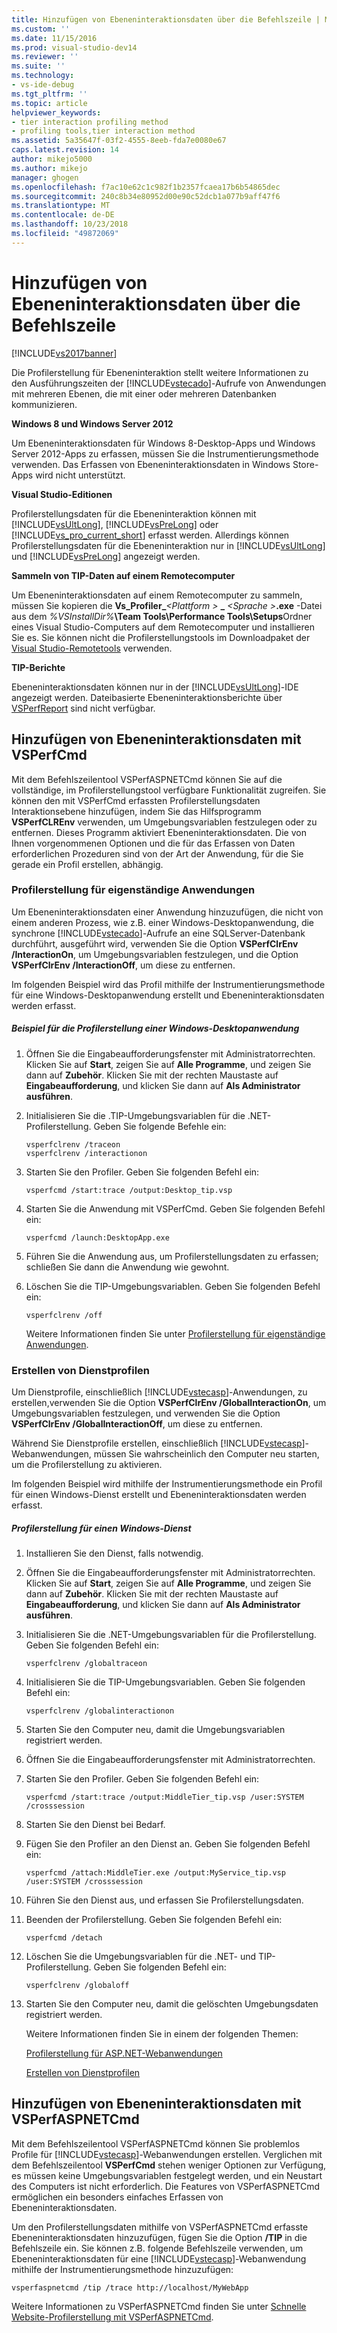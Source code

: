 ```yaml
---
title: Hinzufügen von Ebeneninteraktionsdaten über die Befehlszeile | Microsoft-Dokumentation
ms.custom: ''
ms.date: 11/15/2016
ms.prod: visual-studio-dev14
ms.reviewer: ''
ms.suite: ''
ms.technology:
- vs-ide-debug
ms.tgt_pltfrm: ''
ms.topic: article
helpviewer_keywords:
- tier interaction profiling method
- profiling tools,tier interaction method
ms.assetid: 5a35647f-03f2-4555-8eeb-fda7e0080e67
caps.latest.revision: 14
author: mikejo5000
ms.author: mikejo
manager: ghogen
ms.openlocfilehash: f7ac10e62c1c982f1b2357fcaea17b6b54865dec
ms.sourcegitcommit: 240c8b34e80952d00e90c52dcb1a077b9aff47f6
ms.translationtype: MT
ms.contentlocale: de-DE
ms.lasthandoff: 10/23/2018
ms.locfileid: "49872069"
---
```

# <a name="adding-tier-interaction-data-from-the-command-line"></a>Hinzufügen von Ebeneninteraktionsdaten über die Befehlszeile
[!INCLUDE[vs2017banner](../includes/vs2017banner.md)]

Die Profilerstellung für Ebeneninteraktion stellt weitere Informationen zu den Ausführungszeiten der [!INCLUDE[vstecado](../includes/vstecado-md.md)]-Aufrufe von Anwendungen mit mehreren Ebenen, die mit einer oder mehreren Datenbanken kommunizieren.  
  
 **Windows 8 und Windows Server 2012**  
  
 Um Ebeneninteraktionsdaten für Windows 8-Desktop-Apps und Windows Server 2012-Apps zu erfassen, müssen Sie die Instrumentierungsmethode verwenden. Das Erfassen von Ebeneninteraktionsdaten in Windows Store-Apps wird nicht unterstützt.  
  
 **Visual Studio-Editionen**  
  
 Profilerstellungsdaten für die Ebeneninteraktion können mit [!INCLUDE[vsUltLong](../includes/vsultlong-md.md)], [!INCLUDE[vsPreLong](../includes/vsprelong-md.md)] oder [!INCLUDE[vs_pro_current_short](../includes/vs-pro-current-short-md.md)] erfasst werden. Allerdings können Profilerstellungsdaten für die Ebeneninteraktion nur in [!INCLUDE[vsUltLong](../includes/vsultlong-md.md)] und [!INCLUDE[vsPreLong](../includes/vsprelong-md.md)] angezeigt werden.  
  
 **Sammeln von TIP-Daten auf einem Remotecomputer**  
  
 Um Ebeneninteraktionsdaten auf einem Remotecomputer zu sammeln, müssen Sie kopieren die **Vs\_Profiler\_**_\<Plattform >_ **\_**  _\<Sprache >_**.exe** -Datei aus dem _%VSInstallDir%_**\Team Tools\Performance Tools\Setups**Ordner eines Visual Studio-Computers auf dem Remotecomputer und installieren Sie es. Sie können nicht die Profilerstellungstools im Downloadpaket der [Visual Studio-Remotetools](http://msdn.microsoft.com/library/90f45630-0d26-4698-8c1f-63f85a12db9c) verwenden.  
  
 **TIP-Berichte**  
  
 Ebeneninteraktionsdaten können nur in der [!INCLUDE[vsUltLong](../includes/vsultlong-md.md)]-IDE angezeigt werden. Dateibasierte Ebeneninteraktionsberichte über [VSPerfReport](../profiling/vsperfreport.md) sind nicht verfügbar.  
  
## <a name="adding-tier-interaction-data-with-vsperfcmd"></a>Hinzufügen von Ebeneninteraktionsdaten mit VSPerfCmd  
 Mit dem Befehlszeilentool VSPerfASPNETCmd können Sie auf die vollständige, im Profilerstellungstool verfügbare Funktionalität zugreifen. Sie können den mit VSPerfCmd erfassten Profilerstellungsdaten Interaktionsebene hinzufügen, indem Sie das Hilfsprogramm **VSPerfCLREnv** verwenden, um Umgebungsvariablen festzulegen oder zu entfernen. Dieses Programm aktiviert Ebeneninteraktionsdaten. Die von Ihnen vorgenommenen Optionen und die für das Erfassen von Daten erforderlichen Prozeduren sind von der Art der Anwendung, für die Sie gerade ein Profil erstellen, abhängig.  
  
### <a name="profiling-stand-alone-applications"></a>Profilerstellung für eigenständige Anwendungen  
 Um Ebeneninteraktionsdaten einer Anwendung hinzuzufügen, die nicht von einem anderen Prozess, wie z.B. einer Windows-Desktopanwendung, die synchrone [!INCLUDE[vstecado](../includes/vstecado-md.md)]-Aufrufe an eine SQLServer-Datenbank durchführt, ausgeführt wird, verwenden Sie die Option **VSPerfClrEnv /InteractionOn**, um Umgebungsvariablen festzulegen, und die Option **VSPerfClrEnv /InteractionOff**, um diese zu entfernen.  
  
 Im folgenden Beispiel wird das Profil mithilfe der Instrumentierungsmethode für eine Windows-Desktopanwendung erstellt und Ebeneninteraktionsdaten werden erfasst.  
  
##### <a name="profiling-a-windows-desktop-application-example"></a>Beispiel für die Profilerstellung einer Windows-Desktopanwendung  
  
1. Öffnen Sie die Eingabeaufforderungsfenster mit Administratorrechten. Klicken Sie auf **Start**, zeigen Sie auf **Alle Programme**, und zeigen Sie dann auf **Zubehör**. Klicken Sie mit der rechten Maustaste auf **Eingabeaufforderung**, und klicken Sie dann auf **Als Administrator ausführen**.  
  
2. Initialisieren Sie die .TIP-Umgebungsvariablen für die .NET-Profilerstellung. Geben Sie folgende Befehle ein:  
  
   ```  
   vsperfclrenv /traceon  
   vsperfclrenv /interactionon  
   ```  
  
3. Starten Sie den Profiler. Geben Sie folgenden Befehl ein:  
  
   ```  
   vsperfcmd /start:trace /output:Desktop_tip.vsp   
   ```  
  
4. Starten Sie die Anwendung mit VSPerfCmd. Geben Sie folgenden Befehl ein:  
  
   ```  
   vsperfcmd /launch:DesktopApp.exe  
   ```  
  
5. Führen Sie die Anwendung aus, um Profilerstellungsdaten zu erfassen; schließen Sie dann die Anwendung wie gewohnt.  
  
6. Löschen Sie die TIP-Umgebungsvariablen. Geben Sie folgenden Befehl ein:  
  
   ```  
   vsperfclrenv /off  
   ```  
  
   Weitere Informationen finden Sie unter [Profilerstellung für eigenständige Anwendungen](../profiling/command-line-profiling-of-stand-alone-applications.md).  
  
### <a name="profiling-services"></a>Erstellen von Dienstprofilen  
 Um Dienstprofile, einschließlich [!INCLUDE[vstecasp](../includes/vstecasp-md.md)]-Anwendungen, zu erstellen,verwenden Sie die Option **VSPerfClrEnv /GlobalInteractionOn**, um Umgebungsvariablen festzulegen, und verwenden Sie die Option **VSPerfClrEnv /GlobalInteractionOff**, um diese zu entfernen.  
  
 Während Sie Dienstprofile erstellen, einschließlich [!INCLUDE[vstecasp](../includes/vstecasp-md.md)]-Webanwendungen, müssen Sie wahrscheinlich den Computer neu starten, um die Profilerstellung zu aktivieren.  
  
 Im folgenden Beispiel wird mithilfe der Instrumentierungsmethode ein Profil für einen Windows-Dienst erstellt und Ebeneninteraktionsdaten werden erfasst.  
  
##### <a name="profiling-a-windows-service-example"></a>Profilerstellung für einen Windows-Dienst  
  
1. Installieren Sie den Dienst, falls notwendig.  
  
2. Öffnen Sie die Eingabeaufforderungsfenster mit Administratorrechten. Klicken Sie auf **Start**, zeigen Sie auf **Alle Programme**, und zeigen Sie dann auf **Zubehör**. Klicken Sie mit der rechten Maustaste auf **Eingabeaufforderung**, und klicken Sie dann auf **Als Administrator ausführen**.  
  
3. Initialisieren Sie die .NET-Umgebungsvariablen für die Profilerstellung. Geben Sie folgenden Befehl ein:  
  
   ```  
   vsperfclrenv /globaltraceon  
   ```  
  
4. Initialisieren Sie die TIP-Umgebungsvariablen. Geben Sie folgenden Befehl ein:  
  
   ```  
   vsperfclrenv /globalinteractionon  
   ```  
  
5. Starten Sie den Computer neu, damit die Umgebungsvariablen registriert werden.  
  
6. Öffnen Sie die Eingabeaufforderungsfenster mit Administratorrechten.  
  
7. Starten Sie den Profiler. Geben Sie folgenden Befehl ein:  
  
   ```  
   vsperfcmd /start:trace /output:MiddleTier_tip.vsp /user:SYSTEM /crosssession   
   ```  
  
8. Starten Sie den Dienst bei Bedarf.  
  
9. Fügen Sie den Profiler an den Dienst an. Geben Sie folgenden Befehl ein:  
  
    ```  
    vsperfcmd /attach:MiddleTier.exe /output:MyService_tip.vsp /user:SYSTEM /crosssession   
    ```  
  
10. Führen Sie den Dienst aus, und erfassen Sie Profilerstellungsdaten.  
  
11. Beenden der Profilerstellung. Geben Sie folgenden Befehl ein:  
  
     `vsperfcmd /detach`  
  
12. Löschen Sie die Umgebungsvariablen für die .NET- und TIP-Profilerstellung. Geben Sie folgenden Befehl ein:  
  
    ```  
    vsperfclrenv /globaloff  
    ```  
  
13. Starten Sie den Computer neu, damit die gelöschten Umgebungsdaten registriert werden.  
  
    Weitere Informationen finden Sie in einem der folgenden Themen:  
  
    [Profilerstellung für ASP.NET-Webanwendungen](../profiling/command-line-profiling-of-aspnet-web-applications.md)  
  
    [Erstellen von Dienstprofilen](../profiling/command-line-profiling-of-services.md)  
  
## <a name="adding-tier-interaction-data-with-vsperfaspnetcmd"></a>Hinzufügen von Ebeneninteraktionsdaten mit VSPerfASPNETCmd  
 Mit dem Befehlszeilentool VSPerfASPNETCmd können Sie problemlos Profile für [!INCLUDE[vstecasp](../includes/vstecasp-md.md)]-Webanwendungen erstellen. Verglichen mit dem Befehlszeilentool **VSPerfCmd** stehen weniger Optionen zur Verfügung, es müssen keine Umgebungsvariablen festgelegt werden, und ein Neustart des Computers ist nicht erforderlich. Die Features von VSPerfASPNETCmd ermöglichen ein besonders einfaches Erfassen von Ebeneninteraktionsdaten.  
  
 Um den Profilerstellungsdaten mithilfe von VSPerfASPNETCmd erfasste Ebeneninteraktionsdaten hinzuzufügen, fügen Sie die Option **/TIP** in die Befehlszeile ein. Sie können z.B. folgende Befehlszeile verwenden, um Ebeneninteraktionsdaten für eine [!INCLUDE[vstecasp](../includes/vstecasp-md.md)]-Webanwendung mithilfe der Instrumentierungsmethode hinzuzufügen:  
  
```  
vsperfaspnetcmd /tip /trace http://localhost/MyWebApp  
```  
  
 Weitere Informationen zu VSPerfASPNETCmd finden Sie unter [Schnelle Website-Profilerstellung mit VSPerfASPNETCmd](../profiling/rapid-web-site-profiling-with-vsperfaspnetcmd.md).



